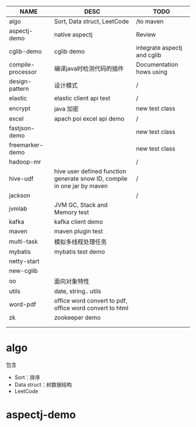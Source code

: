 

| NAME              | DESC                                                         | TODO                        |
| ----------------- | ------------------------------------------------------------ | --------------------------- |
| algo              | Sort, Data struct, LeetCode                                  | /to maven                   |
| aspectj-demo      | native aspectj                                               | Review                      |
| cglib-demo        | cglib demo                                                   | integrate aspectj and cglib |
| compile-processor | 编译java时检测代码的插件                                     | Documentation hows using    |
| design-pattern    | 设计模式                                                     | /                           |
| elastic           | elastic client api test                                      | /                           |
| encrypt           | java 加密                                                    | new test class              |
| excel             | apach poi excel api demo                                     | /                           |
| fastjson-demo     |                                                              | new test class              |
| freemarker-demo   |                                                              | new test class              |
| hadoop-mr         |                                                              | /                           |
| hive-udf          | hive user defined function generate snow ID, compile in one jar by maven | /                           |
| jackson           |                                                              | /                           |
| jvmlab            | JVM GC, Stack and Memory test                                |                             |
| kafka             | kafka client demo                                            |                             |
| maven             | maven plugin test                                            |                             |
| multi-task        | 模拟多线程处理任务                                           |                             |
| mybatis           | mybatis test demo                                            |                             |
| netty-start       |                                                              |                             |
| new-cglib         |                                                              |                             |
| oo                | 面向对象特性                                                 |                             |
| utils             | date, string.. utils                                         |                             |
| word-pdf          | office word convert to pdf, office word convert to html      |                             |
| zk                | zookeeper demo                                               |                             |
|                   |                                                              |                             |
|                   |                                                              |                             |





# algo

包含

- Sort：排序
- Data struct：树数据结构
- LeetCode



# aspectj-demo









